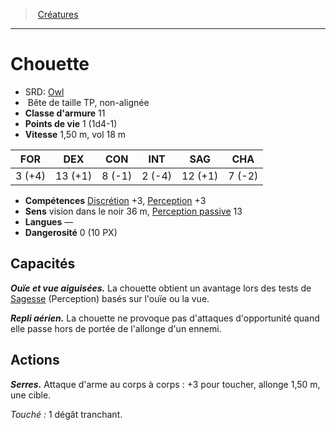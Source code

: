 ﻿---
!MonsterHD
Type: Bête
Size: TP
Alignment: non-alignée
ArmorClass: 11
HitPoints: 1 (1d4-1)
Speed: 1,50 m, vol 18 m
Strength: ' 3 (+4)'
Dexterity: 13 (+1)
Constitution: ' 8 (-1)'
Intelligence: ' 2 (-4)'
Wisdom: 12 (+1)
Charisma: ' 7 (-2)'
Skills: '[Discrétion](hd_abilities_dexterity_discretion.md) +3, [Perception](hd_abilities_wisdom_perception.md) +3'
Senses: vision dans le noir 36 m, [Perception passive](hd_abilities_dexterity_perception_passive.md) 13
Languages: —
Challenge: 0 (10 PX)
Id: monsters_hd.md#chouette
ParentLink: monsters_hd.md#créatures
Name: Chouette
ParentName: Créatures
NameLevel: 1
AltName: '[Owl](srd_monsters_owl.md)'
---
> [Créatures](hd_monsters.md)

---

# Chouette

- SRD: [Owl](srd_monsters_owl.md)
-  Bête de taille TP, non-alignée
- **Classe d'armure** 11
- **Points de vie** 1 (1d4-1)
- **Vitesse** 1,50 m, vol 18 m

|FOR|DEX|CON|INT|SAG|CHA|
|---|---|---|---|---|---|
| 3 (+4)|13 (+1)| 8 (-1)| 2 (-4)|12 (+1)| 7 (-2)|

- **Compétences** [Discrétion](hd_abilities_dexterity_discretion.md) +3, [Perception](hd_abilities_wisdom_perception.md) +3
- **Sens** vision dans le noir 36 m, [Perception passive](hd_abilities_dexterity_perception_passive.md) 13
- **Langues** —
- **Dangerosité** 0 (10 PX)

## Capacités

**_Ouïe et vue aiguisées._** La chouette obtient un avantage lors des tests de [Sagesse](hd_abilities_wisdom.md) (Perception) basés sur l'ouïe ou la vue.

**_Repli aérien._** La chouette ne provoque pas d'attaques d'opportunité quand elle passe hors de portée de l'allonge d'un ennemi.

## Actions

**_Serres._** Attaque d'arme au corps à corps : +3 pour toucher, allonge 1,50 m, une cible.

_Touché :_ 1 dégât tranchant.

